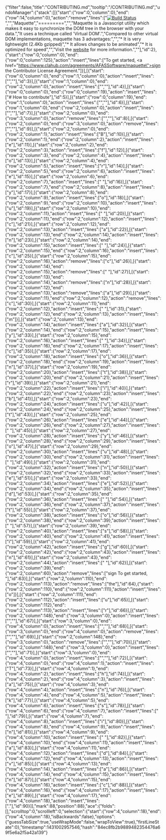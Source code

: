 {"filter":false,"title":"CONTRIBUTING.md","tooltip":"/CONTRIBUTING.md","undoManager":{"stack":[[{"start":{"row":0,"column":0},"end":{"row":14,"column":0},"action":"remove","lines":["[![Build Status](https://travis-ci.org/AFASSoftware/maquette.png?branch=master)](https://travis-ci.org/AFASSoftware/maquette)","","Maquette","=========","","Maquette is a Javascript utility which makes it easy to synchronize the DOM tree in the browser with your data.","It uses a technique called 'Virtual DOM'.","Compared to other virtual DOM implementations, maquette has 3 advantages:","","* It is very lightweight (2.4Kb gzipped)","* It allows changes to be animated","* It is optimized for speed","","Visit the [website](http://maquettejs.org) for more information.",""],"id":2},{"start":{"row":0,"column":0},"end":{"row":0,"column":125},"action":"insert","lines":["To get started, <a href=\"https://www.clahub.com/agreements/AFASSoftware/maquette\">sign the Contributor License Agreement</a>."]}],[{"start":{"row":0,"column":0},"end":{"row":1,"column":0},"action":"insert","lines":["",""],"id":3}],[{"start":{"row":1,"column":0},"end":{"row":2,"column":0},"action":"insert","lines":["",""],"id":4}],[{"start":{"row":0,"column":0},"end":{"row":0,"column":19},"action":"insert","lines":["# How to contribute"],"id":5}],[{"start":{"row":0,"column":19},"end":{"row":1,"column":0},"action":"insert","lines":["",""],"id":6}],[{"start":{"row":1,"column":0},"end":{"row":2,"column":0},"action":"insert","lines":["",""],"id":7}],[{"start":{"row":2,"column":0},"end":{"row":3,"column":0},"action":"remove","lines":["",""],"id":8}],[{"start":{"row":2,"column":0},"end":{"row":3,"column":0},"action":"remove","lines":["",""],"id":9}],[{"start":{"row":2,"column":0},"end":{"row":2,"column":1},"action":"insert","lines":["B"],"id":10}],[{"start":{"row":2,"column":1},"end":{"row":2,"column":2},"action":"insert","lines":["e"],"id":11}],[{"start":{"row":2,"column":2},"end":{"row":2,"column":3},"action":"insert","lines":["f"],"id":12}],[{"start":{"row":2,"column":3},"end":{"row":2,"column":4},"action":"insert","lines":["o"],"id":13}],[{"start":{"row":2,"column":4},"end":{"row":2,"column":5},"action":"insert","lines":["r"],"id":14}],[{"start":{"row":2,"column":5},"end":{"row":2,"column":6},"action":"insert","lines":["e"],"id":15}],[{"start":{"row":2,"column":6},"end":{"row":2,"column":7},"action":"insert","lines":[" "],"id":16}],[{"start":{"row":2,"column":7},"end":{"row":2,"column":8},"action":"insert","lines":["y"],"id":17}],[{"start":{"row":2,"column":8},"end":{"row":2,"column":9},"action":"insert","lines":["o"],"id":18}],[{"start":{"row":2,"column":9},"end":{"row":2,"column":10},"action":"insert","lines":["u"],"id":19}],[{"start":{"row":2,"column":10},"end":{"row":2,"column":11},"action":"insert","lines":[" "],"id":20}],[{"start":{"row":2,"column":11},"end":{"row":2,"column":12},"action":"insert","lines":["c"],"id":21}],[{"start":{"row":2,"column":12},"end":{"row":2,"column":13},"action":"insert","lines":["a"],"id":22}],[{"start":{"row":2,"column":13},"end":{"row":2,"column":14},"action":"insert","lines":["n"],"id":23}],[{"start":{"row":2,"column":14},"end":{"row":2,"column":15},"action":"insert","lines":[" "],"id":24}],[{"start":{"row":2,"column":15},"end":{"row":2,"column":16},"action":"insert","lines":["c"],"id":25}],[{"start":{"row":2,"column":15},"end":{"row":2,"column":16},"action":"remove","lines":["c"],"id":26}],[{"start":{"row":2,"column":14},"end":{"row":2,"column":15},"action":"remove","lines":[" "],"id":27}],[{"start":{"row":2,"column":13},"end":{"row":2,"column":14},"action":"remove","lines":["n"],"id":28}],[{"start":{"row":2,"column":12},"end":{"row":2,"column":13},"action":"remove","lines":["a"],"id":29}],[{"start":{"row":2,"column":11},"end":{"row":2,"column":12},"action":"remove","lines":["c"],"id":30}],[{"start":{"row":2,"column":11},"end":{"row":2,"column":12},"action":"insert","lines":[" "],"id":31},{"start":{"row":2,"column":12},"end":{"row":2,"column":13},"action":"insert","lines":["m"]}],[{"start":{"row":2,"column":13},"end":{"row":2,"column":14},"action":"insert","lines":["a"],"id":32}],[{"start":{"row":2,"column":14},"end":{"row":2,"column":15},"action":"insert","lines":["y"],"id":33}],[{"start":{"row":2,"column":15},"end":{"row":2,"column":16},"action":"insert","lines":[" "],"id":34}],[{"start":{"row":2,"column":16},"end":{"row":2,"column":17},"action":"insert","lines":["c"],"id":35}],[{"start":{"row":2,"column":17},"end":{"row":2,"column":18},"action":"insert","lines":["o"],"id":36}],[{"start":{"row":2,"column":18},"end":{"row":2,"column":19},"action":"insert","lines":["n"],"id":37}],[{"start":{"row":2,"column":19},"end":{"row":2,"column":20},"action":"insert","lines":["t"],"id":38}],[{"start":{"row":2,"column":20},"end":{"row":2,"column":21},"action":"insert","lines":["r"],"id":39}],[{"start":{"row":2,"column":21},"end":{"row":2,"column":22},"action":"insert","lines":["i"],"id":40}],[{"start":{"row":2,"column":22},"end":{"row":2,"column":23},"action":"insert","lines":["b"],"id":41}],[{"start":{"row":2,"column":23},"end":{"row":2,"column":24},"action":"insert","lines":["u"],"id":42}],[{"start":{"row":2,"column":24},"end":{"row":2,"column":25},"action":"insert","lines":["t"],"id":43}],[{"start":{"row":2,"column":25},"end":{"row":2,"column":26},"action":"insert","lines":["e"],"id":44}],[{"start":{"row":2,"column":26},"end":{"row":2,"column":27},"action":"insert","lines":[" "],"id":45}],[{"start":{"row":2,"column":27},"end":{"row":2,"column":28},"action":"insert","lines":["y"],"id":46}],[{"start":{"row":2,"column":28},"end":{"row":2,"column":29},"action":"insert","lines":["o"],"id":47}],[{"start":{"row":2,"column":29},"end":{"row":2,"column":30},"action":"insert","lines":["u"],"id":48}],[{"start":{"row":2,"column":30},"end":{"row":2,"column":31},"action":"insert","lines":[" "],"id":49}],[{"start":{"row":2,"column":31},"end":{"row":2,"column":32},"action":"insert","lines":["n"],"id":50}],[{"start":{"row":2,"column":32},"end":{"row":2,"column":33},"action":"insert","lines":["e"],"id":51}],[{"start":{"row":2,"column":33},"end":{"row":2,"column":34},"action":"insert","lines":["e"],"id":52}],[{"start":{"row":2,"column":34},"end":{"row":2,"column":35},"action":"insert","lines":["d"],"id":53}],[{"start":{"row":2,"column":35},"end":{"row":2,"column":36},"action":"insert","lines":[" "],"id":54}],[{"start":{"row":2,"column":36},"end":{"row":2,"column":37},"action":"insert","lines":["t"],"id":55}],[{"start":{"row":2,"column":37},"end":{"row":2,"column":38},"action":"insert","lines":["o"],"id":56}],[{"start":{"row":2,"column":38},"end":{"row":2,"column":39},"action":"insert","lines":[" "],"id":57}],[{"start":{"row":2,"column":39},"end":{"row":2,"column":40},"action":"insert","lines":["s"],"id":58}],[{"start":{"row":2,"column":40},"end":{"row":2,"column":41},"action":"insert","lines":["i"],"id":59}],[{"start":{"row":2,"column":41},"end":{"row":2,"column":42},"action":"insert","lines":["g"],"id":60}],[{"start":{"row":2,"column":42},"end":{"row":2,"column":43},"action":"insert","lines":["n"],"id":61}],[{"start":{"row":2,"column":43},"end":{"row":2,"column":44},"action":"insert","lines":[" "],"id":62}],[{"start":{"row":2,"column":39},"end":{"row":2,"column":60},"action":"remove","lines":["sign To get started, "],"id":63}],[{"start":{"row":2,"column":110},"end":{"row":2,"column":113},"action":"remove","lines":["the"],"id":64},{"start":{"row":2,"column":110},"end":{"row":2,"column":111},"action":"insert","lines":["o"]}],[{"start":{"row":2,"column":111},"end":{"row":2,"column":112},"action":"insert","lines":["u"],"id":65}],[{"start":{"row":2,"column":112},"end":{"row":2,"column":113},"action":"insert","lines":["r"],"id":66}],[{"start":{"row":2,"column":148},"end":{"row":3,"column":0},"action":"insert","lines":["",""],"id":67}],[{"start":{"row":3,"column":0},"end":{"row":4,"column":0},"action":"insert","lines":["",""],"id":68}],[{"start":{"row":3,"column":0},"end":{"row":4,"column":0},"action":"remove","lines":["",""],"id":69}],[{"start":{"row":2,"column":148},"end":{"row":3,"column":0},"action":"remove","lines":["",""],"id":70}],[{"start":{"row":2,"column":148},"end":{"row":3,"column":0},"action":"insert","lines":["",""],"id":71}],[{"start":{"row":3,"column":0},"end":{"row":4,"column":0},"action":"insert","lines":["",""],"id":72}],[{"start":{"row":4,"column":0},"end":{"row":4,"column":1},"action":"insert","lines":["T"],"id":73}],[{"start":{"row":4,"column":1},"end":{"row":4,"column":2},"action":"insert","lines":["h"],"id":74}],[{"start":{"row":4,"column":2},"end":{"row":4,"column":3},"action":"insert","lines":["a"],"id":75}],[{"start":{"row":4,"column":3},"end":{"row":4,"column":4},"action":"insert","lines":["n"],"id":76}],[{"start":{"row":4,"column":4},"end":{"row":4,"column":5},"action":"insert","lines":["k"],"id":77}],[{"start":{"row":4,"column":5},"end":{"row":4,"column":6},"action":"insert","lines":["s"],"id":78}],[{"start":{"row":4,"column":6},"end":{"row":4,"column":7},"action":"insert","lines":[" "],"id":79}],[{"start":{"row":4,"column":7},"end":{"row":4,"column":8},"action":"insert","lines":["i"],"id":80}],[{"start":{"row":4,"column":8},"end":{"row":4,"column":9},"action":"insert","lines":["n"],"id":81}],[{"start":{"row":4,"column":9},"end":{"row":4,"column":10},"action":"insert","lines":[" "],"id":82}],[{"start":{"row":4,"column":10},"end":{"row":4,"column":11},"action":"insert","lines":["a"],"id":83}],[{"start":{"row":4,"column":11},"end":{"row":4,"column":12},"action":"insert","lines":["d"],"id":84}],[{"start":{"row":4,"column":12},"end":{"row":4,"column":13},"action":"insert","lines":["v"],"id":85}],[{"start":{"row":4,"column":13},"end":{"row":4,"column":14},"action":"insert","lines":["a"],"id":86}],[{"start":{"row":4,"column":14},"end":{"row":4,"column":15},"action":"insert","lines":["n"],"id":87}],[{"start":{"row":4,"column":15},"end":{"row":4,"column":16},"action":"insert","lines":["c"],"id":88}],[{"start":{"row":4,"column":16},"end":{"row":4,"column":17},"action":"insert","lines":["e"],"id":89}],[{"start":{"row":4,"column":17},"end":{"row":4,"column":18},"action":"insert","lines":["."],"id":90}]],"mark":88,"position":88},"ace":{"folds":[],"scrolltop":0,"scrollleft":0,"selection":{"start":{"row":4,"column":18},"end":{"row":4,"column":18},"isBackwards":false},"options":{"guessTabSize":true,"useWrapMode":false,"wrapToView":true},"firstLineState":0},"timestamp":1431002957546,"hash":"84ec8fb2b9889482354476a69f5e6a2f5a42a139"}